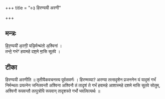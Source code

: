 +++
title = "०३ हिरण्ययी अरणी"

+++
## मन्त्रः

हि॒र॒ण्ययी॑ अ॒रणी॒ यन्नि॒र्मन्थ॑तो अ॒श्विना॑ ।  
तन्ते॒ गर्भꣳ॑ हवामहे दश॒मे मा॒सि सूत॑वे ।  

## टीका
हिरण्ययी अरणीति ॥ तृतीयैकवचनस्य पूर्वसवर्णः । हिरण्मय्या? अरण्या तत्सदृशेन प्रजननेन यं यादृशं गर्भं निर्मन्थतः प्रयत्नेन जनितवन्तौ अश्विना अश्विनौ तं तादृशं ते गर्भं हवामहे आशास्महे दशमे मासि सूतवे सोतुम्, अश्विनौ रूपवन्तौ तत्पुत्रोपि रूपवान् तादृशस्ते गर्भो भवत्वित्यर्थः ॥

